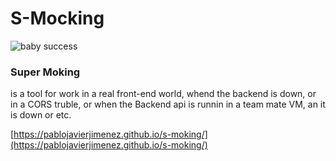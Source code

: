 S-Mocking
=========

![baby success](https://i.imgflip.com/1vhtaz.jpg)
### Super Moking
is a tool for work in a real front-end world, 
whend the backend is down, or in a CORS truble, 
or when the Backend api is runnin in a team mate VM, an it is down
or etc.

[https://pablojavierjimenez.github.io/s-moking/](https://pablojavierjimenez.github.io/s-moking/)

